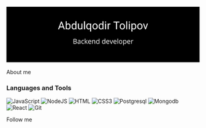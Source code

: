 <!-- ### Hi there 👋 -->

<!--
**Abdulqodir-Tolipov/abdulqodir-tolipov** is a ✨ _special_ ✨ repository because its `README.md` (this file) appears on your GitHub profile.

Here are some ideas to get you started:

- 🔭 I’m currently working on ...
- 🌱 I’m currently learning ...
- 👯 I’m looking to collaborate on ...
- 🤔 I’m looking for help with ...
- 💬 Ask me about ...
- 📫 How to reach me: ...
- 😄 Pronouns: ...
- ⚡ Fun fact: ...
-->

[![Header](https://github.com/Abdulqodir-Tolipov/abdulqodir-tolipov/blob/main/assets/guthub-header.png)](https://t.me/abdulqodir_tolipov)

About me

### Languages and Tools
![JavaScript](https://img.shields.io/badge/-JavaScript-152D32?style=for-the-badge&logo=javascript&logoColor=FEC260)
![NodeJS](https://img.shields.io/badge/-NodeJS-152D32?style=for-the-badge&logo=nodejs&logoColor=3c873a)
![HTML](https://img.shields.io/badge/-HTML5-152D32?style=for-the-badge&logo=html5&logoColor=#185ADB)
![CSS3](https://img.shields.io/badge/-CSS3-152D32?style=for-the-badge&logo=css3&logoColor=1572B6)
![Postgresql](https://img.shields.io/badge/-Postgresql-152D32?style=for-the-badge&logo=postgresql&logoColor=008bb9)
![Mongodb](https://img.shields.io/badge/-Mongodb-152D32?style=for-the-badge&logo=mongodb&logoColor=4DB33D)
![React](https://img.shields.io/badge/-React-152D32?style=for-the-badge&logo=react&logoColor=61DBFB)
![Git](https://img.shields.io/badge/-Git-152D32?style=for-the-badge&logo=git&logoColor=f34f29)

Follow me   
